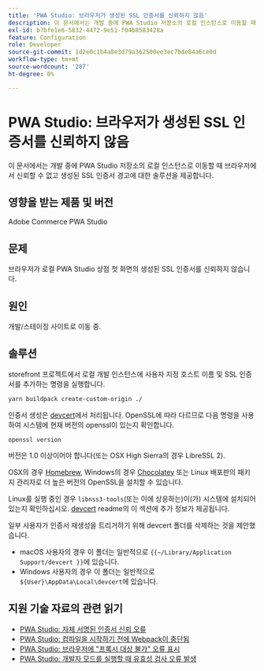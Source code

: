 ```yaml
---
title: 'PWA Studio: 브라우저가 생성된 SSL 인증서를 신뢰하지 않음'
description: 이 문서에서는 개발 중에 PWA Studio 저장소의 로컬 인스턴스로 이동할 때 브라우저에서 신뢰할 수 없고 생성된 SSL 인증서 경고에 대한 솔루션을 제공합니다.
exl-id: b7bfe1e6-5832-4472-9e51-f04b8583428a
feature: Configuration
role: Developer
source-git-commit: 1d2e0c1b4a8e3d79a362500ee3ec7bde84a6ce0d
workflow-type: tm+mt
source-wordcount: '287'
ht-degree: 0%

---
```


# PWA Studio: 브라우저가 생성된 SSL 인증서를 신뢰하지 않음

이 문서에서는 개발 중에 PWA Studio 저장소의 로컬 인스턴스로 이동할 때 브라우저에서 신뢰할 수 없고 생성된 SSL 인증서 경고에 대한 솔루션을 제공합니다.

## 영향을 받는 제품 및 버전

Adobe Commerce PWA Studio

## 문제

브라우저가 로컬 PWA Studio 상점 첫 화면의 생성된 SSL 인증서를 신뢰하지 않습니다.

## 원인

개발/스테이징 사이트로 이동 중.

## 솔루션

storefront 프로젝트에서 로컬 개발 인스턴스에 사용자 지정 호스트 이름 및 SSL 인증서를 추가하는 명령을 실행합니다.

```sh
yarn buildpack create-custom-origin ./
```

인증서 생성은 [devcert](https://github.com/davewasmer/devcert)에서 처리됩니다. OpenSSL에 따라 다르므로 다음 명령을 사용하여 시스템에 현재 버전의 openssl이 있는지 확인합니다.

`openssl version`

버전은 1.0 이상이어야 합니다(또는 OSX High Sierra의 경우 LibreSSL 2).

OSX의 경우 [Homebrew](https://brew.sh/), Windows의 경우 [Chocolatey](https://chocolatey.org/) 또는 Linux 배포판의 패키지 관리자로 더 높은 버전의 OpenSSL을 설치할 수 있습니다.

Linux를 실행 중인 경우 `libnss3-tools`(또는 이에 상응하는)이(가) 시스템에 설치되어 있는지 확인하십시오. [devcert](https://github.com/davewasmer/devcert#skipcertutil) readme의 이 섹션에 추가 정보가 제공됩니다.

일부 사용자가 인증서 재생성을 트리거하기 위해 devcert 폴더를 삭제하는 것을 제안했습니다.

* macOS 사용자의 경우 이 폴더는 일반적으로 `{{~/Library/Application Support/devcert }}`에 있습니다.
* Windows 사용자의 경우 이 폴더는 일반적으로 `${User}\AppData\Local\devcert`에 있습니다.

## 지원 기술 자료의 관련 읽기

* [PWA Studio: 자체 서명된 인증서 신뢰 오류](https://support.magento.com/hc/en-us/articles/360038973172)
* [PWA Studio: 컴파일을 시작하기 전에 Webpack이 중단됨](/help/troubleshooting/miscellaneous/pwa-studio-webpack-hangs-before-beginning-compilation.md)
* [PWA Studio: 브라우저에 &quot;프록시 대상 불가&quot; 오류 표시](/help/troubleshooting/miscellaneous/pwa-studio-browser-displays-cannot-proxy-to-error.md)
* [PWA Studio: 개발자 모드를 실행할 때 유효성 검사 오류 발생](/help/troubleshooting/miscellaneous/pwa-studio-validation-errors-when-running-developer-mode.md)
